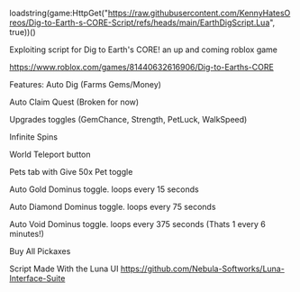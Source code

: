 loadstring(game:HttpGet("https://raw.githubusercontent.com/KennyHatesOreos/Dig-to-Earth-s-CORE-Script/refs/heads/main/EarthDigScript.Lua", true))()

Exploiting script for Dig to Earth's CORE! an up and coming roblox game

https://www.roblox.com/games/81440632616906/Dig-to-Earths-CORE

Features:
Auto Dig (Farms Gems/Money)

Auto Claim Quest (Broken for now)

Upgrades toggles (GemChance, Strength, PetLuck, WalkSpeed)

Infinite Spins 

World Teleport button 

Pets tab with Give 50x Pet toggle

Auto Gold Dominus toggle.  loops every 15 seconds

Auto Diamond Dominus toggle.  loops every 75 seconds

Auto Void Dominus toggle.  loops every 375 seconds (Thats 1 every 6 minutes!)

Buy All Pickaxes 


Script Made With the Luna UI
https://github.com/Nebula-Softworks/Luna-Interface-Suite

